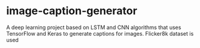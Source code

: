 # image-caption-generator
A deep learning project based on LSTM and CNN algorithms that uses TensorFlow and Keras to generate captions for images. Flicker8k dataset is used
